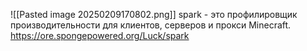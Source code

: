 ![[Pasted image 20250209170802.png]]
spark - это профилировщик производительности для клиентов, серверов и прокси Minecraft.
https://ore.spongepowered.org/Luck/spark